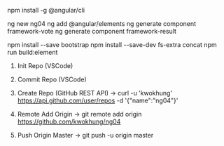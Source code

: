 npm install -g @angular/cli

ng new ng04
ng add @angular/elements
ng generate component framework-vote
ng generate component framework-result

npm install --save bootstrap
npm install --save-dev fs-extra concat
npm run build:element

1. Init Repo (VSCode)

2. Commit Repo (VSCode)

3. Create Repo (GitHub REST API)
-> curl -u 'kwokhung' https://api.github.com/user/repos -d '{"name":"ng04"}'

4. Remote Add Origin
-> git remote add origin https://github.com/kwokhung/ng04

5. Push Origin Master
-> git push -u origin master
